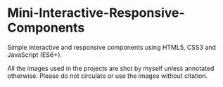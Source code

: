 # Mini-Interactive-Responsive-Components

Simple interactive and responsive components using HTML5, CSS3 and JavaScript (ES6+).

All the images used in the projects are shot by myself unless annotated otherwise. Please do not circulate or use the images without citation.
